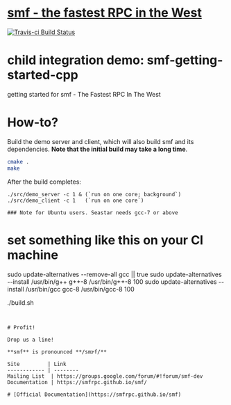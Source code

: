 # [smf - the fastest RPC in the West](http://smfrpc.github.io/smf/) 

[![Travis-ci Build Status](https://travis-ci.org/smfrpc/smf-getting-started-cpp.svg?branch=master)](https://travis-ci.org/smfrpc/smf-getting-started-cpp)

# child integration demo: smf-getting-started-cpp

getting started for smf - The Fastest RPC In The West


# How-to?

Build the demo server and client, which will also build smf and its
dependencies. **Note that the initial build may take a long time**.

```bash
cmake .
make
```

After the build completes:

```
./src/demo_server -c 1 & (`run on one core; background`)
./src/demo_client -c 1   (`run on one core`)

### Note for Ubuntu users. Seastar needs gcc-7 or above

```
# set something like this on your CI machine

sudo update-alternatives --remove-all gcc || true
sudo update-alternatives --install /usr/bin/g++ g++-8 /usr/bin/g++-8  100
sudo update-alternatives --install /usr/bin/gcc gcc-8 /usr/bin/gcc-8  100

./build.sh
```


# Profit!

Drop us a line!

**smf** is pronounced **/smɝf/**

Site         | Link
------------ | --------
Mailing List  | https://groups.google.com/forum/#!forum/smf-dev
Documentation | https://smfrpc.github.io/smf/

# [Official Documentation](https://smfrpc.github.io/smf)
